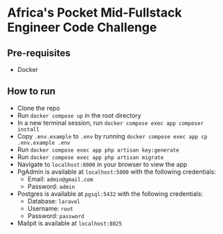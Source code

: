 # Africa's Pocket Mid-Fullstack Engineer Code Challenge
## Pre-requisites
- Docker

## How to run
- Clone the repo
- Run `docker compose up` in the root directory
- In a new terminal session, run `docker compose exec app composer install`
- Copy `.env.example` to `.env` by running `docker compose exec app cp .env.example .env`
- Run `docker compose exec app php artisan key:generate`
- Run `docker compose exec app php artisan migrate`
- Navigate to `localhost:8000` in your browser to view the app
- PgAdmin is available at `localhost:5000` with the following credentials:
    - Email: `admin@gmail.com`
    - Password: `admin`
- Postgres is available at `pgsql:5432` with the following credentials:
    - Database: `laravel`
    - Username: `root`
    - Password: `password`
- Mailpit is available at `localhost:8025`
